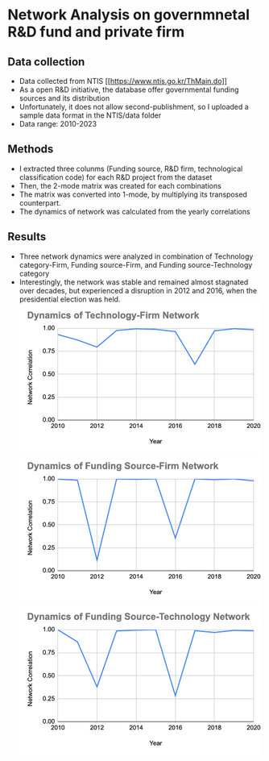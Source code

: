 # Network Analysis on governmnetal R&D fund and private firm

## Data collection
* Data collected from NTIS [[https://www.ntis.go.kr/ThMain.do]]
* As a open R&D initiative, the database offer governmental funding sources and its distribution 
* Unfortunately, it does not allow second-publishment, so I uploaded a sample data format in the NTIS/data folder 
* Data range: 2010-2023
## Methods
* I extracted three colunms (Funding source, R&D firm, technological classification code) for each R&D project from the dataset
* Then, the 2-mode matrix was created for each combinations
* The matrix was converted into 1-mode, by multiplying its transposed counterpart. 
* The dynamics of network was calculated from the yearly correlations
## Results
* Three network dynamics were analyzed in combination of Technology category-Firm, Funding source-Firm, and Funding source-Technology category 
* Interestingly, the network was stable and remained almost stagnated over decades, but experienced a disruption in 2012 and 2016, when the presidential election was held. 
![img](./Figure/Tech-Firm.png)
![img](./Figure/Funding-Firm.png)
![img](./Figure/Funding-Tech.png)

